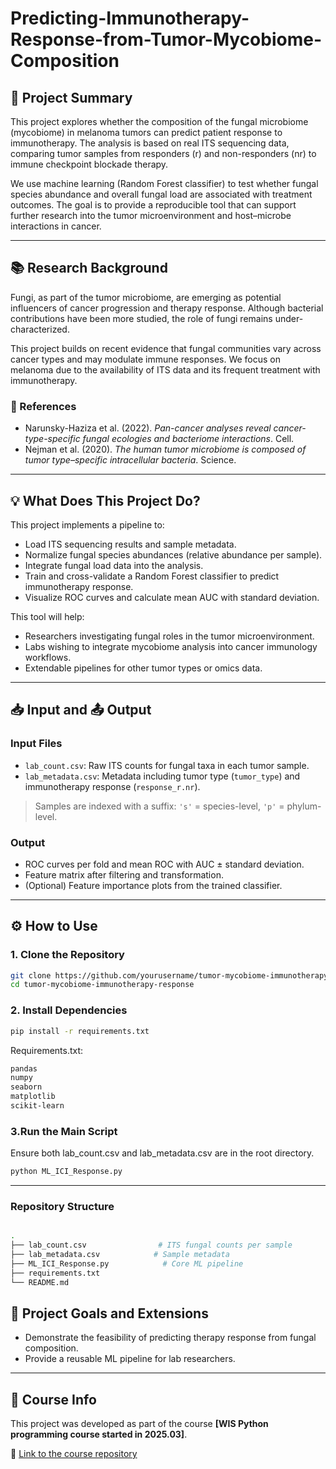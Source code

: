 # Predicting-Immunotherapy-Response-from-Tumor-Mycobiome-Composition

## 🧪 Project Summary

This project explores whether the composition of the fungal microbiome (mycobiome) in melanoma tumors can predict patient response to immunotherapy. The analysis is based on real ITS sequencing data, comparing tumor samples from responders (r) and non-responders (nr) to immune checkpoint blockade therapy.

We use machine learning (Random Forest classifier) to test whether fungal species abundance and overall fungal load are associated with treatment outcomes. The goal is to provide a reproducible tool that can support further research into the tumor microenvironment and host–microbe interactions in cancer.

---

## 📚 Research Background

Fungi, as part of the tumor microbiome, are emerging as potential influencers of cancer progression and therapy response. Although bacterial contributions have been more studied, the role of fungi remains under-characterized.

This project builds on recent evidence that fungal communities vary across cancer types and may modulate immune responses. We focus on melanoma due to the availability of ITS data and its frequent treatment with immunotherapy.

### 🔗 References

- Narunsky-Haziza et al. (2022). *Pan-cancer analyses reveal cancer-type-specific fungal ecologies and bacteriome interactions*. Cell.  
- Nejman et al. (2020). *The human tumor microbiome is composed of tumor type–specific intracellular bacteria*. Science.

---

## 💡 What Does This Project Do?

This project implements a pipeline to:

- Load ITS sequencing results and sample metadata.
- Normalize fungal species abundances (relative abundance per sample).
- Integrate fungal load data into the analysis.
- Train and cross-validate a Random Forest classifier to predict immunotherapy response.
- Visualize ROC curves and calculate mean AUC with standard deviation.

This tool will help:

- Researchers investigating fungal roles in the tumor microenvironment.
- Labs wishing to integrate mycobiome analysis into cancer immunology workflows.
- Extendable pipelines for other tumor types or omics data.

---

## 📥 Input and 📤 Output

### Input Files

- `lab_count.csv`: Raw ITS counts for fungal taxa in each tumor sample.
- `lab_metadata.csv`: Metadata including tumor type (`tumor_type`) and immunotherapy response (`response_r.nr`).

> Samples are indexed with a suffix: `'s'` = species-level, `'p'` = phylum-level.

### Output

- ROC curves per fold and mean ROC with AUC ± standard deviation.
- Feature matrix after filtering and transformation.
- (Optional) Feature importance plots from the trained classifier.

---

## ⚙️ How to Use

### 1. Clone the Repository

```bash
git clone https://github.com/yourusername/tumor-mycobiome-immunotherapy-response.git
cd tumor-mycobiome-immunotherapy-response
```
### 2. Install Dependencies

```bash
pip install -r requirements.txt
```

Requirements.txt:
```txt
pandas
numpy
seaborn
matplotlib
scikit-learn
```

### 3.Run the Main Script
Ensure both lab_count.csv and lab_metadata.csv are in the root directory.
```bash
python ML_ICI_Response.py
```
---
### Repository Structure
```bash

.
├── lab_count.csv                # ITS fungal counts per sample
├── lab_metadata.csv            # Sample metadata
├── ML_ICI_Response.py            # Core ML pipeline
├── requirements.txt
└── README.md
```
## 🎯 Project Goals and Extensions

- Demonstrate the feasibility of predicting therapy response from fungal composition.
- Provide a reusable ML pipeline for lab researchers.

---


## 🧩 Course Info

This project was developed as part of the course **[WIS Python programming course started in 2025.03]**.  

🔗 [Link to the course repository](https://github.com/Code-Maven/wis-python-course-2025-03)

